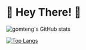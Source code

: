 # 👋 Hey There! 👋

![gomteng's GitHub stats](https://github-readme-stats.vercel.app/api?username=gomteng0116&show_icons=true&theme=radical)

[![Top Langs](https://github-readme-stats.vercel.app/api/top-langs/?username=anuraghazra&layout=compact)](https://github.com/anuraghazra/github-readme-stats)
